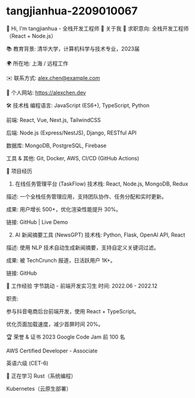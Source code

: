 # tangjianhua-2209010067

👋 Hi, I'm tangjianhua - 全栈开发工程师
🚀 关于我
💼 求职意向: 全栈开发工程师（React + Node.js）

📚 教育背景: 清华大学，计算机科学与技术专业，2023届

🌍 所在地: 上海 / 远程工作

✉️ 联系方式: alex.chen@example.com

🔗 个人网站: https://alexchen.dev

🛠 技术栈
编程语言: JavaScript (ES6+), TypeScript, Python

前端: React, Vue, Next.js, TailwindCSS

后端: Node.js (Express/NestJS), Django, RESTful API

数据库: MongoDB, PostgreSQL, Firebase

工具 & 其他: Git, Docker, AWS, CI/CD (GitHub Actions)

📂 项目经历
1. 在线任务管理平台 (TaskFlow)
技术栈: React, Node.js, MongoDB, Redux

描述: 一个全栈任务管理应用，支持团队协作、任务分配和实时更新。

成果: 用户增长 500+，优化渲染性能提升 30%。

链接: GitHub | Live Demo

2. AI 新闻摘要工具 (NewsGPT)
技术栈: Python, Flask, OpenAI API, React

描述: 使用 NLP 技术自动生成新闻摘要，支持自定义关键词过滤。

成果: 被 TechCrunch 报道，日活跃用户 1K+。

链接: GitHub

📝 工作经验
字节跳动 - 前端开发实习生
时间: 2022.06 - 2022.12

职责:

参与抖音电商后台前端开发，使用 React + TypeScript。

优化页面加载速度，减少首屏时间 20%。

🏆 荣誉 & 证书
2023 Google Code Jam 前 100 名

AWS Certified Developer - Associate

英语六级 (CET-6)

🌱 正在学习
Rust（系统编程）

Kubernetes（云原生部署）
